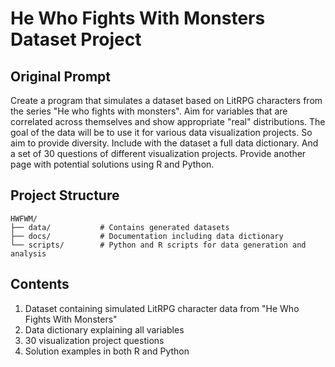 # He Who Fights With Monsters Dataset Project

## Original Prompt
Create a program that simulates a dataset based on LitRPG characters from the series "He who fights with monsters". 
Aim for variables that are correlated across themselves and show appropriate "real" distributions.
The goal of the data will be to use it for various data visualization projects. So aim to provide diversity. 
Include with the dataset a full data dictionary. And a set of 30 questions of different visualization projects. 
Provide another page with potential solutions using R and Python.

## Project Structure

```
HWFWM/
├── data/           # Contains generated datasets
├── docs/           # Documentation including data dictionary
└── scripts/        # Python and R scripts for data generation and analysis
```

## Contents

1. Dataset containing simulated LitRPG character data from "He Who Fights With Monsters"
2. Data dictionary explaining all variables
3. 30 visualization project questions
4. Solution examples in both R and Python